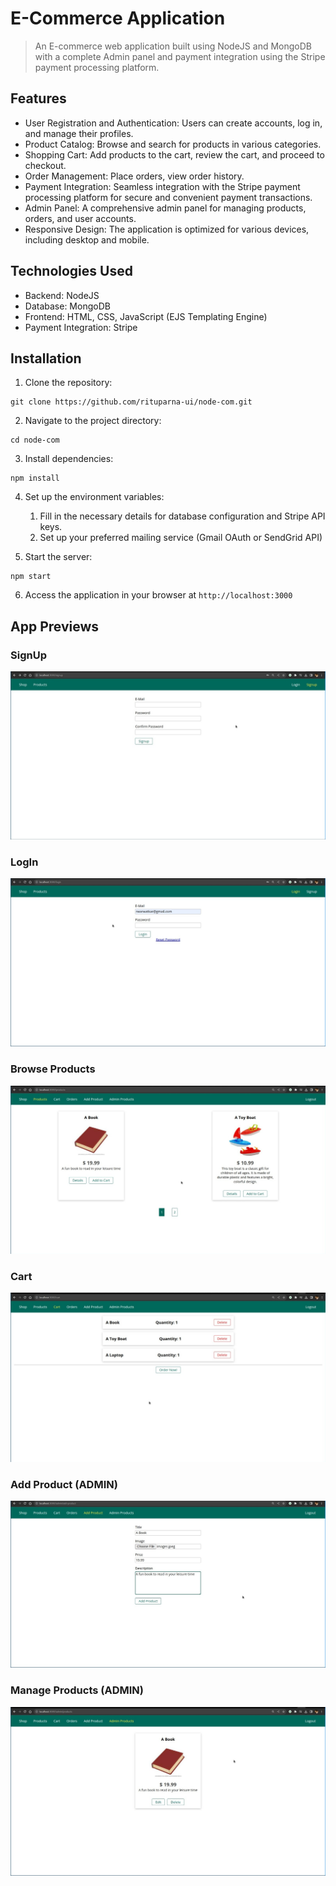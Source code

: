 # E-Commerce Application

> An E-commerce web application built using NodeJS and MongoDB with a complete Admin panel and payment integration using the Stripe payment processing platform.

## Features

- User Registration and Authentication: Users can create accounts, log in, and manage their profiles.
- Product Catalog: Browse and search for products in various categories.
- Shopping Cart: Add products to the cart, review the cart, and proceed to checkout.
- Order Management: Place orders, view order history.
- Payment Integration: Seamless integration with the Stripe payment processing platform for secure and convenient payment transactions.
- Admin Panel: A comprehensive admin panel for managing products, orders, and user accounts.
- Responsive Design: The application is optimized for various devices, including desktop and mobile.

## Technologies Used

- Backend: NodeJS
- Database: MongoDB
- Frontend: HTML, CSS, JavaScript (EJS Templating Engine)
- Payment Integration: Stripe

## Installation

1. Clone the repository:

```
git clone https://github.com/rituparna-ui/node-com.git
```

2. Navigate to the project directory:

```
cd node-com
```

3. Install dependencies:

```
npm install
```

4. Set up the environment variables:

   1. Fill in the necessary details for database configuration and Stripe API keys.
   2. Set up your preferred mailing service (Gmail OAuth or SendGrid API)

5. Start the server:

```
npm start
```

6. Access the application in your browser at `http://localhost:3000`

## App Previews

### SignUp

![SignUp](./previews/1.jpeg)

### LogIn

![LogIn](./previews/2.jpeg)

### Browse Products

![LogIn](./previews/3.jpeg)

### Cart

![LogIn](./previews/4.jpeg)

### Add Product (ADMIN)

![LogIn](./previews/5.jpeg)
### Manage Products (ADMIN)

![LogIn](./previews/6.jpeg)
